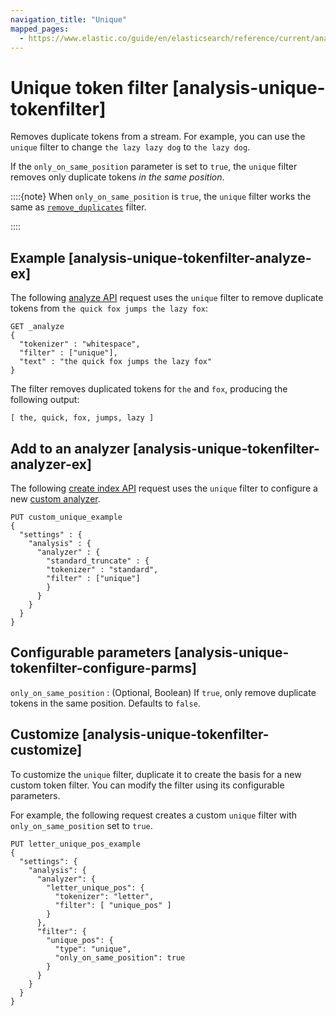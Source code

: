 ```yaml
---
navigation_title: "Unique"
mapped_pages:
  - https://www.elastic.co/guide/en/elasticsearch/reference/current/analysis-unique-tokenfilter.html
---
```


# Unique token filter [analysis-unique-tokenfilter]


Removes duplicate tokens from a stream. For example, you can use the `unique` filter to change `the lazy lazy dog` to `the lazy dog`.

If the `only_on_same_position` parameter is set to `true`, the `unique` filter removes only duplicate tokens *in the same position*.

::::{note}
When `only_on_same_position` is `true`, the `unique` filter works the same as [`remove_duplicates`](/reference/data-analysis/text-analysis/analysis-remove-duplicates-tokenfilter.md) filter.

::::


## Example [analysis-unique-tokenfilter-analyze-ex]

The following [analyze API](https://www.elastic.co/docs/api/doc/elasticsearch/operation/operation-indices-analyze) request uses the `unique` filter to remove duplicate tokens from `the quick fox jumps the lazy fox`:

```console
GET _analyze
{
  "tokenizer" : "whitespace",
  "filter" : ["unique"],
  "text" : "the quick fox jumps the lazy fox"
}
```

The filter removes duplicated tokens for `the` and `fox`, producing the following output:

```text
[ the, quick, fox, jumps, lazy ]
```


## Add to an analyzer [analysis-unique-tokenfilter-analyzer-ex]

The following [create index API](https://www.elastic.co/docs/api/doc/elasticsearch/operation/operation-indices-create) request uses the `unique` filter to configure a new [custom analyzer](docs-content://manage-data/data-store/text-analysis/create-custom-analyzer.md).

```console
PUT custom_unique_example
{
  "settings" : {
    "analysis" : {
      "analyzer" : {
        "standard_truncate" : {
        "tokenizer" : "standard",
        "filter" : ["unique"]
        }
      }
    }
  }
}
```


## Configurable parameters [analysis-unique-tokenfilter-configure-parms]

`only_on_same_position`
:   (Optional, Boolean) If `true`, only remove duplicate tokens in the same position. Defaults to `false`.


## Customize [analysis-unique-tokenfilter-customize]

To customize the `unique` filter, duplicate it to create the basis for a new custom token filter. You can modify the filter using its configurable parameters.

For example, the following request creates a custom `unique` filter with `only_on_same_position` set to `true`.

```console
PUT letter_unique_pos_example
{
  "settings": {
    "analysis": {
      "analyzer": {
        "letter_unique_pos": {
          "tokenizer": "letter",
          "filter": [ "unique_pos" ]
        }
      },
      "filter": {
        "unique_pos": {
          "type": "unique",
          "only_on_same_position": true
        }
      }
    }
  }
}
```


